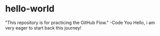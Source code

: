 # hello-world
"This repository is for practicing the GitHub Flow." -Code You
Hello, i am very eager to start back this journey!
